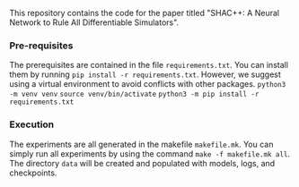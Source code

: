 
This repository contains the code for the paper titled "SHAC++: A Neural Network to Rule All Differentiable Simulators".

### Pre-requisites
The prerequisites are contained in the file `requirements.txt`. You can install them by running `pip install -r requirements.txt`. However, we suggest using a virtual environment to avoid conflicts with other packages.
`python3 -m venv venv`
`source venv/bin/activate`
`python3 -m pip install -r requirements.txt`

### Execution
The experiments are all generated in the makefile `makefile.mk`. You can simply run all experiments by using the command `make -f makefile.mk all`. The directory `data` will be created and populated with models, logs, and checkpoints.

